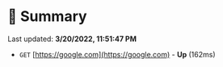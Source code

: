 # 📖 Summary
Last updated: **3/20/2022, 11:51:47 PM**

- `GET` [https://google.com](https://google.com) - **Up** (162ms)
